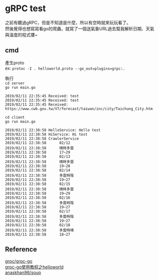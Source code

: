 # gRPC test
之前有聽過gRPC，但是不知道是什麼，所以有空時就來玩玩看了。  
然後覺得也想寫寫看go的爬蟲，就寫了一個送氣象URL過去幫我解析日期、天氣與溫度的程式摟~

## cmd

產生proto  
ex: `protoc -I . helloworld.proto --go_out=plugins=grpc:.`  

執行  
`cd server`  
`go run main.go`  

```
2019/02/11 22:35:45 Received: test
2019/02/11 22:35:45 Received: test
2019/02/11 22:35:45 Received: https://www.cwb.gov.tw/V7/forecast/taiwan/inc/city/Taichung_City.htm
```

`cd client`  
`go run main.go`  
```
2019/02/11 22:38:58 HelloService: Hello test
2019/02/11 22:38:58 HiService: Hi test
2019/02/11 22:38:58 CrawlerService
2019/02/11 22:38:58      02/12
2019/02/11 22:38:58      晴時多雲
2019/02/11 22:38:58      17~29
2019/02/11 22:38:58      02/13
2019/02/11 22:38:58      晴時多雲
2019/02/11 22:38:58      19~28
2019/02/11 22:38:58      02/14
2019/02/11 22:38:58      多雲時陰
2019/02/11 22:38:58      19~27
2019/02/11 22:38:58      02/15
2019/02/11 22:38:58      晴時多雲
2019/02/11 22:38:58      19~29
2019/02/11 22:38:58      02/16
2019/02/11 22:38:58      多雲時陰
2019/02/11 22:38:58      19~27
2019/02/11 22:38:58      02/17
2019/02/11 22:38:58      多雲時陰
2019/02/11 22:38:58      19~27
2019/02/11 22:38:58      02/18
2019/02/11 22:38:58      多雲時晴
2019/02/11 22:38:58      18~27
```

## Reference
[grpc/grpc-go](https://github.com/grpc/grpc-go)  
[grpc-go使用教程之helloworld](https://blog.csdn.net/chenxun_2010/article/details/80015626)  
[anaskhan96/soup](https://github.com/anaskhan96/soup)  